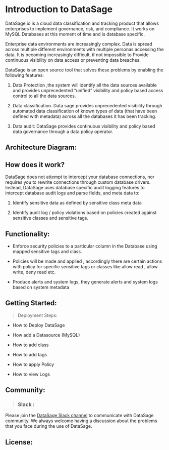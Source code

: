 # Introduction to DataSage

DataSage.io is a cloud data classification and tracking product that allows enterprises to implement governance, risk, and compliance. It works on MySQL Databases at this moment of time and is database specific.

Enterprise data environments are increasingly complex. Data is spread across multiple different environments with multiple personas accessing the data. It is becoming increasingly difficult, if not impossible to Provide continuous visibility on data access or preventing data breaches.

DataSage is an open source tool that solves these problems by enabling the following features:

1. Data Protection ,the system will identify all the data sources available and provides unprecedented “unified” visibility and policy based access control to all the data sources.

2. Data classification. Data sage provides unprecedented visibility through automated data classification of known types of data (that have been defined with metadata) across all the databases it has been tracking.

3. Data audit: DataSage provides continuous visibility and policy based data governance through a data policy operator.

## Architecture Diagram:



## How does it work?

DataSage does not attempt to intercept your database connections, nor requires you to rewrite connections through custom database drivers. Instead, DataSage uses database specific audit logging features to intercept database audit logs and parse fields, and meta data to:

1. Identify sensitive data as defined by sensitive class meta data

2. Identify audit log / policy violations based on policies created against sensitive classes and sensitive tags.

## Functionality:

- Enforce security policies to a particular column in the Database using mapped sensitive tags and class. 

- Policies will be made and applied , accordingly there are certain actions with policy for specific sensitive tags or classes like allow read , allow write, deny read etc.

- Produce alerts and system logs, they generate alerts and system logs based on system metadata

## Getting Started:

> Deployment Steps:

- How to Deploy DataSage

- How add a Datasource (MySQL)

- How to add class

- How to add tags

- How to apply Policy

- How to view Logs

## Community:

> ### Slack : 

Please join the [DataSage Slack channel](datasage-workspace.slack.com) to communicate with DataSage community. We always welcome having a discussion about the problems that you face during the use of DataSage.


## License:
